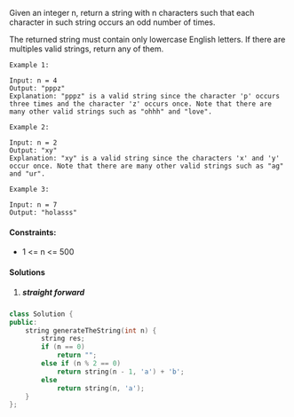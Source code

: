 Given an integer n, return a string with n characters such that each character in such string occurs an odd number of times.

The returned string must contain only lowercase English letters. If there are multiples valid strings, return any of them.  

 

```
Example 1:

Input: n = 4
Output: "pppz"
Explanation: "pppz" is a valid string since the character 'p' occurs three times and the character 'z' occurs once. Note that there are many other valid strings such as "ohhh" and "love".

Example 2:

Input: n = 2
Output: "xy"
Explanation: "xy" is a valid string since the characters 'x' and 'y' occur once. Note that there are many other valid strings such as "ag" and "ur".

Example 3:

Input: n = 7
Output: "holasss"
```

 

#### Constraints:

-    1 <= n <= 500


#### Solutions


1. ##### straight forward

```cpp
class Solution {
public:
    string generateTheString(int n) {
        string res;
        if (n == 0)
            return "";
        else if (n % 2 == 0)
            return string(n - 1, 'a') + 'b';
        else
            return string(n, 'a');
    }
};
```